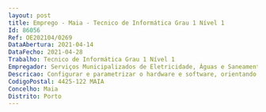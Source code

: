 ```yaml
--- 
layout: post
title: Emprego - Maia - Tecnico de Informática Grau 1 Nível 1
Id: 86056
Ref: OE202104/0269
DataAbertura: 2021-04-14
DataFecho: 2021-04-28
Trabalho: Tecnico de Informática Grau 1 Nível 1
Empregador: Serviços Municipalizados de Eletricidade, Águas e Saneamento da Câmara Municipal da Maia
Descricao: Configurar e parametrizar o hardware e software, orientando os utilizadores nas especificações e comandos necessários para sua utilização  Monitorizar e identificar problemas recorrentes nos computadores e na rede informática  Proceder à manutenção corretiva e preventiva dos equipamentos informáticos  Rececionar, inventariar e armazenar o material informático  Controlar os procedimentos regulares de salvaguarda da informação e Desenvolver websites.
CodigoPostal: 4425-122 MAIA
Concelho: Maia
Distrito: Porto
--- 
```

